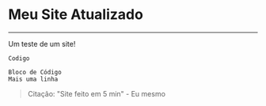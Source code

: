 # Meu Site Atualizado
---

Um teste de um site!

`Codigo`

	Bloco de Código
	Mais uma linha

> Citação: "Site feito em 5 min" - Eu mesmo
